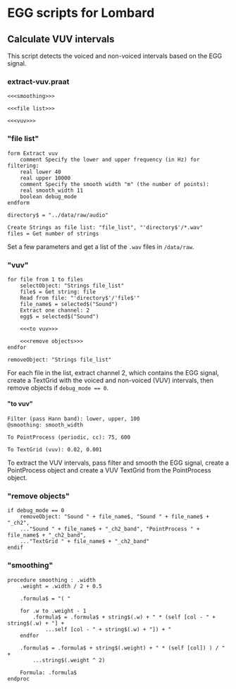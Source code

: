 # EGG scripts for Lombard

## Calculate VUV intervals

This script detects the voiced and non-voiced intervals based on the EGG signal.

### extract-vuv.praat
```praat
<<<smoothing>>>

<<<file list>>>

<<<vuv>>>
```

### "file list"
```praat
form Extract vuv
    comment Specify the lower and upper frequency (in Hz) for filtering:
    real lower 40
    real upper 10000
    comment Specify the smooth width "m" (the number of points):
    real smooth_width 11
    boolean debug_mode
endform

directory$ = "../data/raw/audio"

Create Strings as file list: "file_list", "'directory$'/*.wav"
files = Get number of strings
```

Set a few parameters and get a list of the `.wav` files in `/data/raw`.

### "vuv"
```praat
for file from 1 to files
    selectObject: "Strings file_list"
    file$ = Get string: file
    Read from file: "'directory$'/'file$'"
    file_name$ = selected$("Sound")
    Extract one channel: 2
    egg$ = selected$("Sound")

    <<<to vuv>>>

    <<<remove objects>>>
endfor

removeObject: "Strings file_list"
```

For each file in the list, extract channel 2, which contains the EGG signal, create a TextGrid with the voiced and non-voiced (VUV) intervals, then remove objects if `debug_mode == 0`.

#### "to vuv"
```praat
Filter (pass Hann band): lower, upper, 100
@smoothing: smooth_width

To PointProcess (periodic, cc): 75, 600

To TextGrid (vuv): 0.02, 0.001
```

To extract the VUV intervals, pass filter and smooth the EGG signal, create a PointProcess object and create a VUV TextGrid from the PointProcess object.

### "remove objects"
```praat
if debug_mode == 0
    removeObject: "Sound " + file_name$, "Sound " + file_name$ + "_ch2",
    ..."Sound " + file_name$ + "_ch2_band", "PointProcess " + file_name$ + "_ch2_band",
    ..."TextGrid " + file_name$ + "_ch2_band"
endif
```

### "smoothing"
```praat
procedure smoothing : .width
    .weight = .width / 2 + 0.5

    .formula$ = "( "

    for .w to .weight - 1
        .formula$ = .formula$ + string$(.w) + " * (self [col - " + string$(.w) + "] +
            ...self [col - " + string$(.w) + "]) + "
    endfor

    .formula$ = .formula$ + string$(.weight) + " * (self [col]) ) / " +
        ...string$(.weight ^ 2)

    Formula: .formula$
endproc
```
